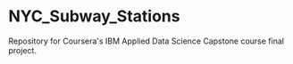 # NYC_Subway_Stations
Repository for Coursera's IBM Applied Data Science Capstone course final project.

